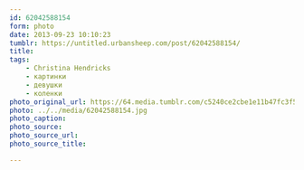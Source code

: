 ```yaml
---
id: 62042588154
form: photo
date: 2013-09-23 10:10:23
tumblr: https://untitled.urbansheep.com/post/62042588154/
title:
tags:
    - Christina Hendricks
    - картинки
    - девушки
    - коленки
photo_original_url: https://64.media.tumblr.com/c5240ce2cbe1e11b47fc3f542e5c0224/tumblr_mra4naxPvg1saw9gxo1_500.jpg
photo: ../../media/62042588154.jpg
photo_caption:
photo_source:
photo_source_url:
photo_source_title:

---
```


